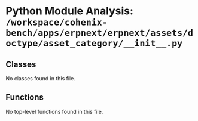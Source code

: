 # Python Module Analysis: `/workspace/cohenix-bench/apps/erpnext/erpnext/assets/doctype/asset_category/__init__.py`

## Classes

No classes found in this file.


## Functions

No top-level functions found in this file.
